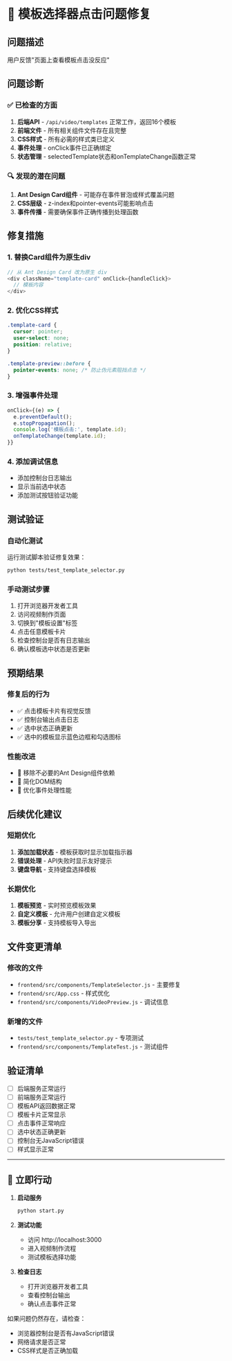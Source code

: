 # 🔧 模板选择器点击问题修复

## 问题描述
用户反馈"页面上查看模板点击没反应"

## 问题诊断

### ✅ 已检查的方面
1. **后端API** - `/api/video/templates` 正常工作，返回16个模板
2. **前端文件** - 所有相关组件文件存在且完整
3. **CSS样式** - 所有必需的样式类已定义
4. **事件处理** - onClick事件已正确绑定
5. **状态管理** - selectedTemplate状态和onTemplateChange函数正常

### 🔍 发现的潜在问题
1. **Ant Design Card组件** - 可能存在事件冒泡或样式覆盖问题
2. **CSS层级** - z-index和pointer-events可能影响点击
3. **事件传播** - 需要确保事件正确传播到处理函数

## 修复措施

### 1. 替换Card组件为原生div
```javascript
// 从 Ant Design Card 改为原生 div
<div className="template-card" onClick={handleClick}>
  // 模板内容
</div>
```

### 2. 优化CSS样式
```css
.template-card {
  cursor: pointer;
  user-select: none;
  position: relative;
}

.template-preview::before {
  pointer-events: none; /* 防止伪元素阻挡点击 */
}
```

### 3. 增强事件处理
```javascript
onClick={(e) => {
  e.preventDefault();
  e.stopPropagation();
  console.log('模板点击:', template.id);
  onTemplateChange(template.id);
}}
```

### 4. 添加调试信息
- 添加控制台日志输出
- 显示当前选中状态
- 添加测试按钮验证功能

## 测试验证

### 自动化测试
运行测试脚本验证修复效果：
```bash
python tests/test_template_selector.py
```

### 手动测试步骤
1. 打开浏览器开发者工具
2. 访问视频制作页面
3. 切换到"模板设置"标签
4. 点击任意模板卡片
5. 检查控制台是否有日志输出
6. 确认模板选中状态是否更新

## 预期结果

### 修复后的行为
- ✅ 点击模板卡片有视觉反馈
- ✅ 控制台输出点击日志
- ✅ 选中状态正确更新
- ✅ 选中的模板显示蓝色边框和勾选图标

### 性能改进
- 🚀 移除不必要的Ant Design组件依赖
- 🚀 简化DOM结构
- 🚀 优化事件处理性能

## 后续优化建议

### 短期优化
1. **添加加载状态** - 模板获取时显示加载指示器
2. **错误处理** - API失败时显示友好提示
3. **键盘导航** - 支持键盘选择模板

### 长期优化
1. **模板预览** - 实时预览模板效果
2. **自定义模板** - 允许用户创建自定义模板
3. **模板分享** - 支持模板导入导出

## 文件变更清单

### 修改的文件
- `frontend/src/components/TemplateSelector.js` - 主要修复
- `frontend/src/App.css` - 样式优化
- `frontend/src/components/VideoPreview.js` - 调试信息

### 新增的文件
- `tests/test_template_selector.py` - 专项测试
- `frontend/src/components/TemplateTest.js` - 测试组件

## 验证清单

- [ ] 后端服务正常运行
- [ ] 前端服务正常运行
- [ ] 模板API返回数据正常
- [ ] 模板卡片正常显示
- [ ] 点击事件正常响应
- [ ] 选中状态正确更新
- [ ] 控制台无JavaScript错误
- [ ] 样式显示正常

---

## 🎯 立即行动

1. **启动服务**
   ```bash
   python start.py
   ```

2. **测试功能**
   - 访问 http://localhost:3000
   - 进入视频制作流程
   - 测试模板选择功能

3. **检查日志**
   - 打开浏览器开发者工具
   - 查看控制台输出
   - 确认点击事件正常

如果问题仍然存在，请检查：
- 浏览器控制台是否有JavaScript错误
- 网络请求是否正常
- CSS样式是否正确加载